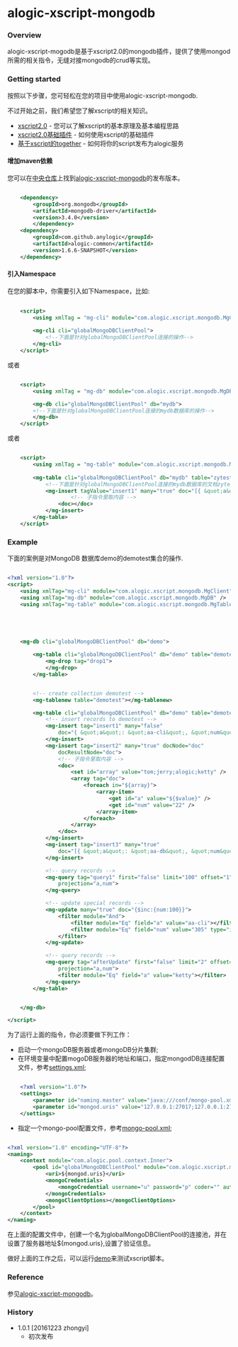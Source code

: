 alogic-xscript-mongodb
=====================

### Overview

alogic-xscript-mogodb是基于xscript2.0的mongodb插件，提供了使用mongod所需的相关指令，无缝对接mongodb的crud等实现。

### Getting started

按照以下步骤，您可轻松在您的项目中使用alogic-xscript-mongodb.

不过开始之前，我们希望您了解xscript的相关知识。

- [xscript2.0](https://github.com/yyduan/alogic/blob/master/alogic-doc/alogic-common/xscript2.md) - 您可以了解xscript的基本原理及基本编程思路
- [xscript2.0基础插件](https://github.com/yyduan/alogic/blob/master/alogic-doc/alogic-common/xscript2-plugins.md) - 如何使用xscript的基础插件
- [基于xscript的together](https://github.com/yyduan/alogic/blob/master/alogic-doc/alogic-common/xscript2-together.md) - 如何将你的script发布为alogic服务

#### 增加maven依赖

您可以在[中央仓库](http://mvnrepository.com/)上找到[alogic-xscript-mongodb](http://mvnrepository.com/search?q=com.github.anylogic%3Aalogic-xscript-kvalue)的发布版本。

```xml

    <dependency>
		<groupId>org.mongodb</groupId>
		<artifactId>mongodb-driver</artifactId>
		<version>3.4.0</version>
		</dependency>
	<dependency>
		<groupId>com.github.anylogic</groupId>
		<artifactId>alogic-common</artifactId>
		<version>1.6.6-SNAPSHOT</version>
	</dependency>

```  

#### 引入Namespace

在您的脚本中，你需要引入如下Namespace，比如:

```xml
	
	<script>
    	<using xmlTag = "mg-cli" module="com.alogic.xscript.mongodb.MgClient"/>
    	
    	<mg-cli cli="globalMongoDBClientPool">
    		<!--下面是针对globalMongoDBClientPool连接的操作-->
    	</mg-cli>
    </script>
```  
或者  

```xml

	<script>
        <using xmlTag = "mg-db" module="com.alogic.xscript.mongodb.MgDB"/>

        <mg-db cli="globalMongoDBClientPool" db="mydb">
		<!--下面是针对globalMongoDBClientPool连接的mydb数据库的操作-->
	    </mg-db>
    </script>

```  
或者  
```xml

    <script>
        <using xmlTag = "mg-table" module="com.alogic.xscript.mongodb.MgTable"/>
        
    	<mg-table cli="globalMongoDBClientPool" db="mydb" table="zytest" >
    	    <!--下面是针对globalMongoDBClientPool连接的mydb数据库的文档zytest的操作-->
    		<mg-insert tagValue="insert1" many="true" doc="[{ &quot;a&quot;: &quot;aa&quot;, &quot;b&quot;: &quot;bb&quot;},{ &quot;a&quot;: &quot;ac&quot;, &quot;b&quot;: &quot;bc&quot;}]">
    				<!-- 子指令里取内容 -->
    			<doc></doc>
    		</mg-insert>
    	</mg-table>
    </script>
```  


### Example

下面的案例是对MongoDB 数据库demo的demotest集合的操作.

```xml

<?xml version="1.0"?>
<script>
	<using xmlTag="mg-cli" module="com.alogic.xscript.mongodb.MgClient" />
	<using xmlTag="mg-db" module="com.alogic.xscript.mongodb.MgDB" />
	<using xmlTag="mg-table" module="com.alogic.xscript.mongodb.MgTable" />





	<mg-db cli="globalMongoDBClientPool" db="demo">

		<mg-table cli="globalMongoDBClientPool" db="demo" table="demotest">
			<mg-drop tag="drop1">
			</mg-drop>
		</mg-table>


		<!-- create collection demotest -->
		<mg-tablenew table="demotest"></mg-tablenew>

		<mg-table cli="globalMongoDBClientPool" db="demo" table="demotest">
			<!-- insert records to demotest -->
			<mg-insert tag="insert1" many="false"
				doc="{ &quot;a&quot;: &quot;aa-cli&quot;, &quot;num&quot;: 5}">
			</mg-insert>
			<mg-insert tag="insert2" many="true" docNode="doc"
				docResultNode="doc">
				<!-- 子指令里取内容 -->
				<doc>
					<set id="array" value="tom;jerry;alogic;ketty" />
					<array tag="doc">
						<foreach in="${array}">
							<array-item>
								<get id="a" value="${$value}" />
								<get id="num" value="22" />
							</array-item>
						</foreach>
					</array>
				</doc>
			</mg-insert>
			<mg-insert tag="insert3" many="true"
				doc="[{ &quot;a&quot;: &quot;aa-db&quot;, &quot;num&quot;: 22},{ &quot;a&quot;: &quot;ac-db&quot;, &quot;num&quot;:10}]">
			</mg-insert>

			<!-- query records -->
			<mg-query tag="query1" first="false" limit="100" offset="1"
				projection="a,num">
			</mg-query>

			<!-- update special records -->
			<mg-update many="true" doc="{$inc:{num:100}}">
				<filter module="And">
					<filter module="Eq" field="a" value="aa-cli"></filter>
					<filter module="Eq" field="num" value="305" type="integer"></filter>
				</filter>
			</mg-update>

			<!-- query records -->
			<mg-query tag="afterUpdate" first="false" limit="2" offset="0"
				projection="a,num">
				<filter module="Eq" field="a" value="ketty"></filter>
			</mg-query>
		</mg-table>


	</mg-db>

</script>
```

为了运行上面的指令，你必须要做下列工作：
* 启动一个mongoDB服务器或者mongoDB分片集群;
* 在环境变量中配置mogoDB服务器的地址和端口，指定mongodDB连接配置文件，参考[settings.xml](src/test/resources/conf/settings.xml);
```xml

    <?xml version="1.0"?>
    <settings>
    	<parameter id="naming.master" value="java:///conf/mongo-pool.xml#Demo" />
    	<parameter id="mongod.uris" value="127.0.0.1:27017;127.0.0.1:27018" />
    </settings>

```

* 指定一个mongo-pool配置文件，参考[mongo-pool.xml](src/test/resources/conf/mongo-pool.xml);
```xml

<?xml version="1.0" encoding="UTF-8"?>
<naming>
	<context module="com.alogic.pool.context.Inner">
		<pool id="globalMongoDBClientPool" module="com.alogic.xscript.mongodb.connection.GlobalMongoDBClientFactory">
			<uri>${mongod.uris}</uri>
			<mongoCredentials>
				<mongoCredential username="u" password="p" coder="" authenticationDB="demo"></mongoCredential>
			</mongoCredentials>                                               
			<mongoClientOptions></mongoClientOptions>
		</pool>
	</context>
</naming>

```
在上面的配置文件中，创建一个名为globalMongoDBClientPool的连接池，并在设置了服务器地址${mongod.uris},设置了验证信息。

做好上面的工作之后，可以运行[demo](src/test/java/Demo.java)来测试xscript脚本。

### Reference

参见[alogic-xscript-mongodb](src/docs/reference.md)。

### History

- 1.0.1 [20161223 zhongyi]
	+ 初次发布



